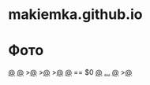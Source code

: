 # makiemka.github.io
<html lang="ru">
<head>
<meta charset="UTF-8">
<meta name="viewport" content="
width=device-width, initial-scale=1">
<title>Галерея</title>
<link rel="stylesheet" type="text/css" href="css/css.css">
</head>
<body>
<main class="main">
<h1 class="heading">Фото</h1>
<a href=img1.jpg to img/1.jpg class="img_link">@</a>
<a href="img/2.jpg" class="img_link">@</a>
><a href="img/3.jpg" class="img_link">@</a>
><a
href="img/4.jpg" class="img_link">@</a>
<a href="img/5.jpg" class="img_link"></a>
><a href="img/6.jpg" class="img_link">@</a>
<a
href="img/7.jpg" class="img_link">@</a>
<a href="img/8.jpg" class="img_link"></a>
== $0
<a href="img/9.jpg" class="img_link">@</a>
<a href="img/10.jpg" class="img_link">…</a>
<a href="img/11.jpg" class="img_link">@</a>
><a href="img/12.jpg" class="img_link">@</a>
</main>
</body>
</html>
